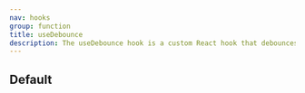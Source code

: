 ```yaml
---
nav: hooks
group: function
title: useDebounce
description: The useDebounce hook is a custom React hook that debounces the value and returns the latest value only after a specified delay of inactivity. It is useful for reducing the frequency of value updates in scenarios like user input or search input fields, where you want to delay processing the latest value until the user has paused for a specific time.
---
```


## Default

<code src="./demos/index.tsx" nopadding></code>
